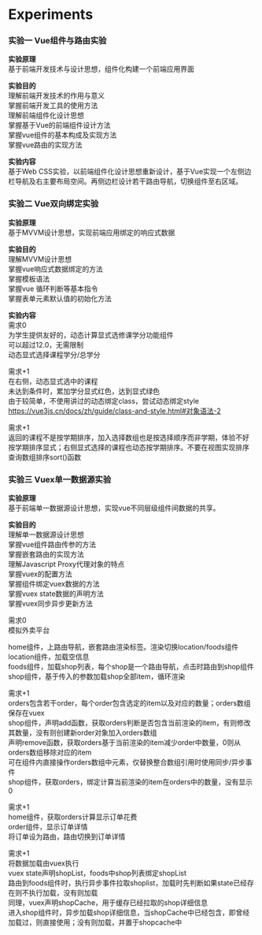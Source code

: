 # Experiments
### 实验一 Vue组件与路由实验
**实验原理**  
基于前端开发技术与设计思想，组件化构建一个前端应用界面

**实验目的**  
理解前端开发技术的作用与意义  
掌握前端开发工具的使用方法  
理解前端组件化设计思想  
掌握基于Vue的前端组件设计方法   
掌握vue组件的基本构成及实现方法  
掌握vue路由的实现方法  

**实验内容**  
基于Web CSS实验，以前端组件化设计思想重新设计，基于Vue实现一个左侧边栏导航及右主要布局空间。再侧边栏设计若干路由导航，切换组件至右区域。  

### 实验二 Vue双向绑定实验
**实验原理**  
基于MVVM设计思想，实现前端应用绑定的响应式数据

**实验目的**  
理解MVVM设计思想  
掌握vue响应式数据绑定的方法  
掌握模板语法  
掌握vue 循环判断等基本指令  
掌握表单元素默认值的初始化方法  

**实验内容**  
需求0  
为学生提供友好的，动态计算显式选修课学分功能组件  
可以超过12.0，无需限制  
动态显式选择课程学分/总学分   

需求+1  
在右侧，动态显式选中的课程  
未达到条件时，累加学分显式红色，达到显式绿色  
由于较简单，不使用讲过的动态绑定class，尝试动态绑定style  
https://vue3js.cn/docs/zh/guide/class-and-style.html#对象语法-2  

需求+1  
返回的课程不是按学期排序，加入选择数组也是按选择顺序而非学期，体验不好  
按学期排序显式；右侧显式选择的课程也动态按学期排序。不要在视图实现排序  
查询数组排序sort()函数  

### 实验三 Vuex单一数据源实验
**实验原理**  
基于前端单一数据源设计思想，实现vue不同层级组件间数据的共享。

**实验目的**  
理解单一数据源设计思想  
掌握vue组件路由传参的方法  
掌握嵌套路由的实现方法  
理解Javascript Proxy代理对象的特点  
掌握vuex的配置方法  
掌握组件绑定vuex数据的方法  
掌握vuex state数据的声明方法  
掌握vuex同步异步更新方法  

需求0  
模拟外卖平台  

home组件，上路由导航，嵌套路由渲染标签。渲染切换location/foods组件  
location组件，加载空信息  
foods组件，加载shop列表，每个shop是一个路由导航，点击时路由到shop组件  
shop组件，基于传入的参数加载shop全部item，循环渲染  

需求+1  
orders包含若干order，每个order包含选定的item以及对应的数量；orders数组保存在vuex  
shop组件，声明add函数，获取orders判断是否包含当前渲染的item，有则修改其数量，没有则创建新order对象加入orders数组  
声明remove函数，获取orders基于当前渲染的item减少order中数量，0则从orders数组移除对应的item  
可在组件内直接操作orders数组中元素，仅替换整合数组引用时使用同步/异步事件  
shop组件，获取orders，绑定计算当前渲染的item在orders中的数量，没有显示0   

需求+1   
home组件，获取orders计算显示订单花费  
order组件，显示订单详情  
将订单设为路由，路由切换到订单详情  

需求+1  
将数据加载由vuex执行  
vuex state声明shopList，foods中shop列表绑定shopList  
路由到foods组件时，执行异步事件拉取shoplist，加载时先判断如果state已经存在则不执行加载，没有则加载  
同理，vuex声明shopCache，用于缓存已经拉取的shop详细信息  
进入shop组件时，异步加载shop详细信息，当shopCache中已经包含，即曾经加载过，则直接使用；没有则加载，并置于shopcache中  